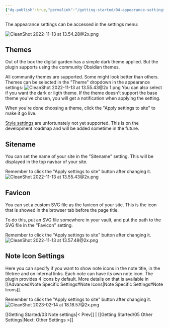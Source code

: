 ```yaml
---
{"dg-publish":true,"permalink":"/getting-started/04-appearance-settings/"}
---
```


The appearance settings can be accessed in the settings menu: 

![CleanShot 2022-11-13 at 13.54.28@2x.png](/img/user/img/CleanShot%202022-11-13%20at%2013.54.28@2x.png)

## Themes

Out of the box the digital garden has a simple dark theme applied. But the plugin supports using the community Obsidian themes. 

All community themes are supported. Some might look better than others. Themes can be selected in the "Theme" dropdown in the appearance settings:
![CleanShot 2022-11-13 at 13.55.43@2x 1.png](/img/user/img/CleanShot%202022-11-13%20at%2013.55.43@2x%201.png)
You can also select if you want the dark or ligth theme. If the theme doesn't support the base theme you've chosen, you will get a notification when applying the setting.

When you're done choosing a theme, click the "Apply settings to site" to make it go live. 

[Style settings](https://github.com/mgmeyers/obsidian-style-settings) are unfortunately not yet supported. This is on the development roadmap and will be added sometime in the future. 

## Sitename
You can set the name of your site in the "Sitename" setting. This will be displayed in the top navbar of your site.

Remember to click the "Apply settings to site" button after changing it. 
![CleanShot 2022-11-13 at 13.55.43@2x.png](/img/user/img/CleanShot%202022-11-13%20at%2013.55.43@2x.png)

## Favicon
You can set a custom SVG file as the favicon of your site. This is the icon that is showed in the browser tab before the page title. 

To do this, put an SVG file somewhere in your vault, and put the path to the SVG file in the "Favicon" setting.

Remember to click the "Apply settings to site" button after changing it. 
![CleanShot 2022-11-13 at 13.57.48@2x.png](/img/user/img/CleanShot%202022-11-13%20at%2013.57.48@2x.png)

## Note Icon Settings

Here you can specify if you want to show note icons in the note title, in the filetree and on internal links. Each note can have its own note icon. The plugin provides 4 icons by default. More details on that is available in [[Advanced/Note Specific Settings#Note Icons\|Note Specific Settings#Note Icons]].

Remember to click the "Apply settings to site" button after changing it. 
![CleanShot 2023-02-14 at 18.18.57@2x.png](/img/user/CleanShot%202023-02-14%20at%2018.18.57@2x.png)


[[Getting Started/03 Note settings\|< Prev]] | [[Getting Started/05 Other Settings\|Next: Other Settings >]]